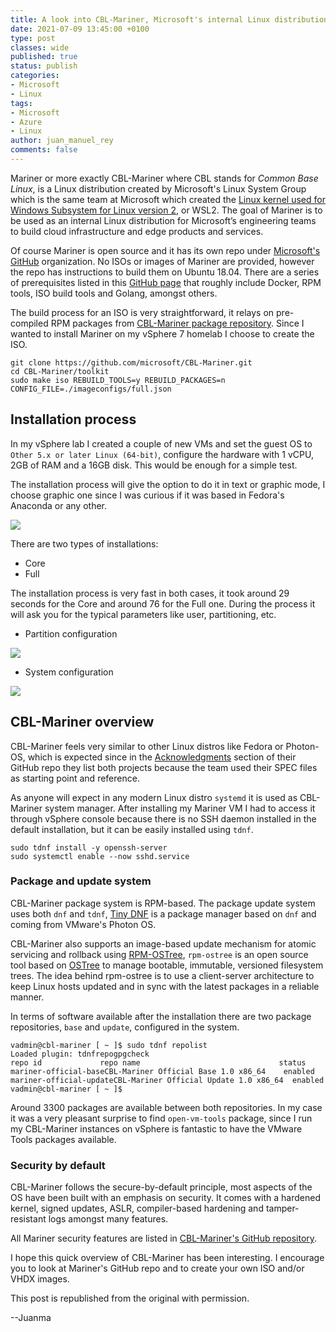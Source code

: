 ```yaml
---
title: A look into CBL-Mariner, Microsoft's internal Linux distribution
date: 2021-07-09 13:45:00 +0100
type: post
classes: wide
published: true
status: publish
categories:
- Microsoft
- Linux
tags:
- Microsoft
- Azure
- Linux
author: juan_manuel_rey
comments: false
---
```


Mariner or more exactly CBL-Mariner where CBL stands for *Common Base Linux*, is a Linux distribution created by Microsoft's Linux System Group which is the same team at Microsoft which created the [Linux kernel used for Windows Subsystem for Linux version 2](https://github.com/microsoft/WSL2-Linux-Kernel), or WSL2. The goal of Mariner is to be used as an internal Linux distribution for Microsoft’s engineering teams to build cloud infrastructure and edge products and services. 

Of course Mariner is open source and it has its own repo under [Microsoft's GitHub](https://github.com/microsoft/CBL-Mariner) organization. No ISOs or images of Mariner are provided, however the repo has instructions to build them on Ubuntu 18.04. There are a series of prerequisites listed in this [GitHub page](https://github.com/microsoft/CBL-Mariner/blob/1.0/toolkit/docs/building/prerequisites.md) that roughly include Docker, RPM tools, ISO build tools and Golang, amongst others. 

The build process for an ISO is very straightforward, it relays on pre-compiled RPM packages from [CBL-Mariner package repository](https://github.com/microsoft/CBL-Mariner/blob/1.0/toolkit/docs/building/prerequisites.md). Since I wanted to install Mariner on my vSphere 7 homelab I choose to create the ISO.

```
git clone https://github.com/microsoft/CBL-Mariner.git
cd CBL-Mariner/toolkit
sudo make iso REBUILD_TOOLS=y REBUILD_PACKAGES=n CONFIG_FILE=./imageconfigs/full.json
```

## Installation process

In my vSphere lab I created a couple of new VMs and set the guest OS to `Other 5.x or later Linux (64-bit)`, configure the hardware with 1 vCPU, 2GB of RAM and a 16GB disk. This would be enough for a simple test.

The installation process will give the option to do it in text or graphic mode, I choose graphic one since I was curious if it was based in Fedora's Anaconda or any other.

![]({{site.baseurl}}/assets/images/cbl-mariner-graphic-installer.png)

There are two types of installations:

- Core
- Full

The installation process is very fast in both cases, it took around 29 seconds for the Core and around 76 for the Full one. During the process it will ask you for the typical parameters like user, partitioning, etc.

- Partition configuration

![]({{site.baseurl}}/assets/images/cbl-mariner-partition-config.png)

- System configuration

![]({{site.baseurl}}/assets/images/cbl-mariner-system-install.png)

## CBL-Mariner overview

CBL-Mariner feels very similar to other Linux distros like Fedora or Photon-OS, which is expected since in the [Acknowledgments](https://github.com/microsoft/CBL-Mariner#acknowledgments) section of their GitHub repo they list both projects because the team used their SPEC files as starting point and reference. 

As anyone will expect in any modern Linux distro `systemd` it is used as CBL-Mariner system manager. After installing my Mariner VM I had to access it through vSphere console because there is no SSH daemon installed in the default installation, but it can be easily installed using `tdnf`.

```
sudo tdnf install -y openssh-server
sudo systemctl enable --now sshd.service
```

### Package and update system

CBL-Mariner package system is RPM-based. The package update system uses both `dnf` and `tdnf`, [Tiny DNF](https://github.com/vmware/tdnf) is a package manager based on `dnf` and coming from VMware's Photon OS. 

CBL-Mariner also supports an image-based update mechanism for atomic servicing and rollback using [RPM-OSTree](https://rpm-ostree.readthedocs.io/en/stable/), `rpm-ostree` is an open source tool based on [OSTree](https://ostreedev.github.io/ostree/introduction/) to manage bootable, immutable, versioned filesystem trees. The idea behind rpm-ostree is to use a client-server architecture to keep Linux hosts updated and in sync with the latest packages in a reliable manner.

In terms of software available after the installation there are two package repositories, `base` and `update`, configured in the system. 

```
vadmin@cbl-mariner [ ~ ]$ sudo tdnf repolist
Loaded plugin: tdnfrepogpgcheck
repo id             repo name                               status
mariner-official-baseCBL-Mariner Official Base 1.0 x86_64    enabled
mariner-official-updateCBL-Mariner Official Update 1.0 x86_64  enabled
vadmin@cbl-mariner [ ~ ]$
```
Around 3300 packages are available between both repositories. In my case it was a very pleasant surprise to find `open-vm-tools` package, since I run my CBL-Mariner instances on vSphere is fantastic to have the VMware Tools packages available. 

### Security by default

CBL-Mariner follows the secure-by-default principle, most aspects of the OS have been built with an emphasis on security. It comes with a hardened kernel, signed updates, ASLR, compiler-based hardening and tamper-resistant logs amongst many features.

All Mariner security features are listed in [CBL-Mariner's GitHub repository](https://github.com/microsoft/CBL-Mariner/blob/1.0/toolkit/docs/security/security-features.md). 

I hope this quick overview of CBL-Mariner has been interesting. I encourage you to look at Mariner's GitHub repo and to create your own ISO and/or VHDX images. 

This post is republished from the original with permission.

--Juanma